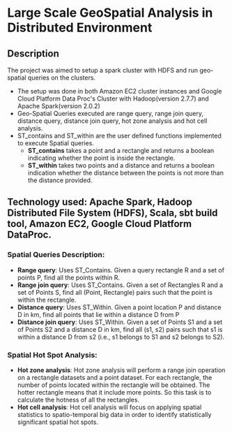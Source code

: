 # Large Scale GeoSpatial Analysis in Distributed Environment

## Description
The project was aimed to setup a spark cluster with HDFS and run geo-spatial queries on the clusters.

* The setup was done in both Amazon EC2 cluster instances and Google Cloud Platform Data Proc's Cluster with Hadoop(version 2.7.7) and Apache Spark(version 2.0.2)
* Geo-Spatial Queries executed are range query, range join query, distance query, distance join query, hot zone analysis and hot cell analysis.
* ST_contains and ST_within are the user defined functions implemented to execute Spatial queries.
  * **ST_contains** takes a point and a rectangle and returns a boolean indicating whether the point is inside the rectangle.
  * **ST_within** takes two points and a distance and returns a boolean indication whether the distance between the points is not more than the distance provided.


## Technology used: Apache Spark, Hadoop Distributed File System (HDFS), Scala, sbt build tool, Amazon EC2, Google Cloud Platform DataProc.

### Spatial Queries Description:
* **Range query**: Uses ST_Contains. Given a query rectangle R and a set of points P, find all the points within R.
* **Range join query**: Uses ST_Contains. Given a set of Rectangles R and a set of Points S, find all (Point, Rectangle) pairs such that the point is within the rectangle.
* **Distance query**: Uses ST_Within. Given a point location P and distance D in km, find all points that lie within a distance D from P
* **Distance join query**: Uses ST_Within. Given a set of Points S1 and a set of Points S2 and a distance D in km, find all (s1, s2) pairs such that s1 is within a distance D from s2 (i.e., s1 belongs to S1 and s2 belongs to S2).

### Spatial Hot Spot Analysis:
* **Hot zone analysis**: Hot zone analysis will perform a range join operation on a rectangle datasets and a point dataset. For each rectangle, the number of points located within the rectangle will be obtained. The hotter rectangle means that it include more points. So this task is to calculate the hotness of all the rectangles.
* **Hot cell analysis**: Hot cell analysis will focus on applying spatial statistics to spatio-temporal big data in order to identify statistically significant spatial hot spots.
